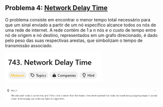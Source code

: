 ## Problema 4: [Network Delay Time](https://leetcode.com/problems/network-delay-time/description/?envType=problem-list-v2&envId=53js48ke)

O problema consiste em encontrar o menor tempo total necessário para que um sinal enviado a partir de um nó específico alcance todos os nós de uma rede de internet. A rede contém de 1 a n nós e o custo de tempo entre nó de origem e nó destino, representados em um grafo direcionado, é dado pelo peso das suas respectivas arestas, que simbolizam o tempo de transmissão associado.

![nivel](/explicacao/assets/image-1.png)

![dijkstra](/explicacao/assets/image.png)
